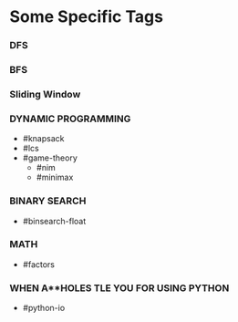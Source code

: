 # Some Specific Tags

### DFS

### BFS

### Sliding Window

### DYNAMIC PROGRAMMING
- \#knapsack
- \#lcs
- \#game-theory
	- \#nim
	- \#minimax

### BINARY SEARCH
- \#binsearch-float

### MATH
- \#factors

### WHEN A\*\*HOLES TLE YOU FOR USING PYTHON
- \#python-io
